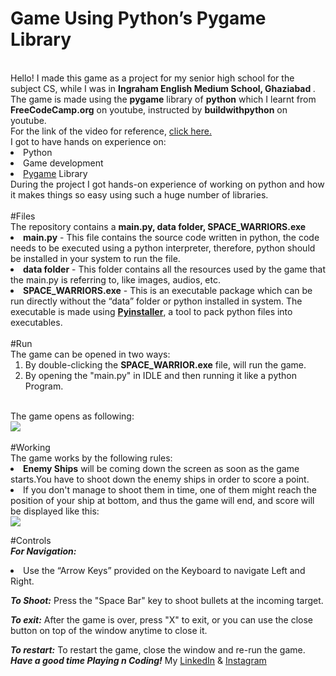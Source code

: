# Game Using Python’s Pygame Library 
<br>
Hello! I made this game as a project for my senior high school for the subject CS, while I was in <b> Ingraham English Medium School, Ghaziabad
</b>.
The game is made using the <b>pygame</b> library of <b>python</b> which I learnt from <b>FreeCodeCamp.org</b> on youtube, instructed by <b>buildwithpython</b> on youtube.
<br>For the link of the video for reference,
<a href="https://www.youtube.com/embed/FfWpgLFMI7w" target=”_blank”> click here.</a> 
<br>I got to have hands on experience on:
<li>Python
<li>Game development
<li><a href="https://www.pygame.org/" target=”_blank”> Pygame</a> Library
<br>During the project I got hands-on experience of working on python and how it makes things so easy using such a huge number of libraries.
<br><br>
#Files
<br>
The repository contains a <b>main.py, data folder, SPACE_WARRIORS.exe</b>
<br>
<li><b>main.py</b> - This file contains the source code written in python, the code needs to be executed using a python interpreter, therefore, python should be installed in your system to run the file.
<li><b>data folder</b> - This folder contains all the resources used by the game that the main.py is referring to, like images, audios, etc.
 <li><b>SPACE_WARRIORS.exe</b> - This is an executable package which can be run directly without the “data” folder or python installed in system. The executable is made using <b><a href="https://www.pygame.org/" target=”_blank”> Pyinstaller</a></b>, a tool to pack python files into executables.
<br><br>
#Run
<br>
The game can be opened in two ways:
<ol>
<li> By double-clicking the <b>SPACE_WARRIOR.exe</b> file, will run the game.
<li> By opening the "main.py" in IDLE and then running it like a python Program.
</ol>
<br>
The game opens as following:
<br>
<img src=”https://github.com/MrDracs/Space_Warriors_Pygame/blob/main/IN%20GAME%20SS.png”>
<br><br>
#Working
<br>
The game works by the following rules:
<li><b>Enemy Ships</b> will be coming down the screen as soon as the game starts.You have to shoot down the enemy ships in order to score a point.
<li>If you don't manage to shoot them in time, one of them might reach the position of your ship at bottom, and thus the game will end, and score will be displayed like this:
<br><img src=”https://github.com/MrDracs/Space_Warriors_Pygame/blob/main/GAME%20OVER%20SS.png”>

#Controls
<br>
<b><i>For Navigation:</i></b>
<li>Use the “Arrow Keys” provided on the Keyboard to navigate Left and Right.

<b><i>To Shoot:</i></b>
Press the "Space Bar" key to shoot bullets at the incoming target.

<b><i>To exit:</i></b>
After the game is over, press "X" to exit, or you can use the close button on top of the window anytime to close it.

<b><i>To restart:</i></b>
To restart the game, close the window and re-run the game.
<br>
<b><i>Have a good time Playing n Coding!</i></b>
My <a href=”https://www.linkedin.com/in/the-rohit-kushwaha/”>LinkedIn</a> & <a href=”https://www.instagram.com/mr.dracs/”>Instagram</a>




